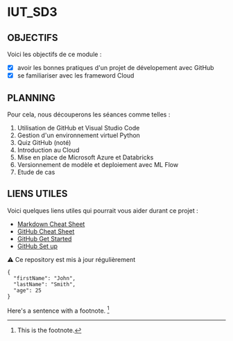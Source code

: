 # IUT_SD3

## OBJECTIFS

Voici les objectifs de ce module :
- [x] avoir les bonnes pratiques d'un projet de dévelopement avec GitHub 
- [x] se familiariser avec les frameword Cloud

## PLANNING

Pour cela, nous découperons les séances comme telles : 

1. Utilisation de GitHub et Visual Studio Code
2. Gestion d'un environnement virtuel Python
3. Quiz GitHub (noté)
4. Introduction au Cloud
5. Mise en place de Microsoft Azure et Databricks
6. Versionnement de modèle et deploiement avec ML Flow
7. Etude de cas

## LIENS UTILES

Voici quelques liens utiles qui pourrait vous aider durant ce projet :

- [Markdown Cheat Sheet]('https://www.markdownguide.org/cheat-sheet/')
- [GitHub Cheat Sheet]('https://training.github.com/downloads/fr/github-git-cheat-sheet.pdf')
- [GitHub Get Started]('https://docs.github.com/fr/get-started/quickstart/hello-world')
- [GitHub Set up]('https://docs.github.com/fr/get-started/quickstart/set-up-git')

:warning: Ce repository est mis à jour régulièrement


```
{
  "firstName": "John",
  "lastName": "Smith",
  "age": 25
}
```

Here's a sentence with a footnote. [^1]

[^1]: This is the footnote.